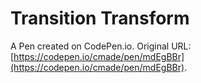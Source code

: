 # Transition Transform

A Pen created on CodePen.io. Original URL: [https://codepen.io/cmade/pen/mdEgBBr](https://codepen.io/cmade/pen/mdEgBBr).


